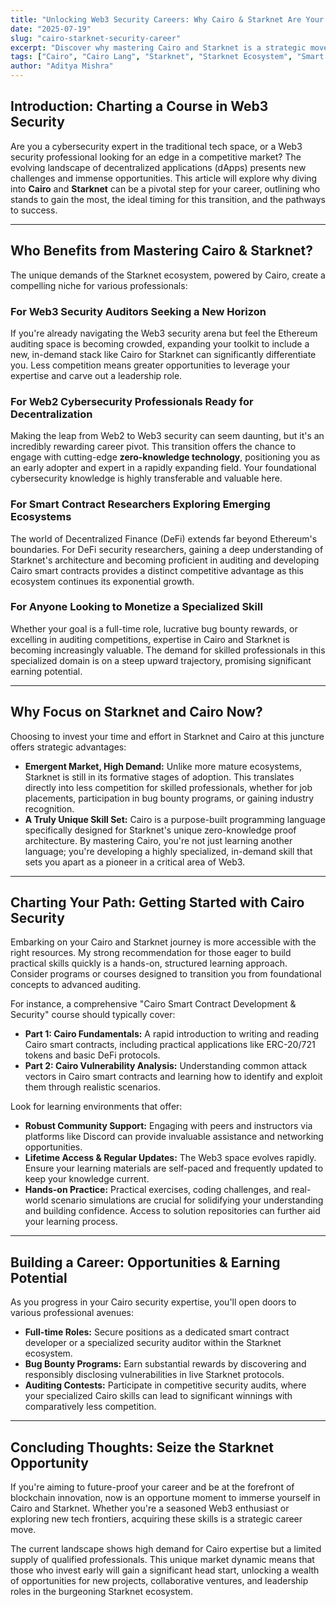 ```yaml
---
title: "Unlocking Web3 Security Careers: Why Cairo & Starknet Are Your Next Frontier"
date: "2025-07-19"
slug: "cairo-starknet-security-career"
excerpt: "Discover why mastering Cairo and Starknet is a strategic move for Web3 security researchers and Web2 cybersecurity professionals looking for high-demand opportunities."
tags: ["Cairo", "Cairo Lang", "Starknet", "Starknet Ecosystem", "Smart Contract Security"]
author: "Aditya Mishra"
---
```


## Introduction: Charting a Course in Web3 Security

Are you a cybersecurity expert in the traditional tech space, or a Web3 security professional looking for an edge in a competitive market? The evolving landscape of decentralized applications (dApps) presents new challenges and immense opportunities. This article will explore why diving into **Cairo** and **Starknet** can be a pivotal step for your career, outlining who stands to gain the most, the ideal timing for this transition, and the pathways to success.

---

## Who Benefits from Mastering Cairo & Starknet?

The unique demands of the Starknet ecosystem, powered by Cairo, create a compelling niche for various professionals:

### For Web3 Security Auditors Seeking a New Horizon

If you're already navigating the Web3 security arena but feel the Ethereum auditing space is becoming crowded, expanding your toolkit to include a new, in-demand stack like Cairo for Starknet can significantly differentiate you. Less competition means greater opportunities to leverage your expertise and carve out a leadership role.

### For Web2 Cybersecurity Professionals Ready for Decentralization

Making the leap from Web2 to Web3 security can seem daunting, but it's an incredibly rewarding career pivot. This transition offers the chance to engage with cutting-edge **zero-knowledge technology**, positioning you as an early adopter and expert in a rapidly expanding field. Your foundational cybersecurity knowledge is highly transferable and valuable here.

### For Smart Contract Researchers Exploring Emerging Ecosystems

The world of Decentralized Finance (DeFi) extends far beyond Ethereum's boundaries. For DeFi security researchers, gaining a deep understanding of Starknet's architecture and becoming proficient in auditing and developing Cairo smart contracts provides a distinct competitive advantage as this ecosystem continues its exponential growth.

### For Anyone Looking to Monetize a Specialized Skill

Whether your goal is a full-time role, lucrative bug bounty rewards, or excelling in auditing competitions, expertise in Cairo and Starknet is becoming increasingly valuable. The demand for skilled professionals in this specialized domain is on a steep upward trajectory, promising significant earning potential.

---

## Why Focus on Starknet and Cairo Now?

Choosing to invest your time and effort in Starknet and Cairo at this juncture offers strategic advantages:

* **Emergent Market, High Demand:** Unlike more mature ecosystems, Starknet is still in its formative stages of adoption. This translates directly into less competition for skilled professionals, whether for job placements, participation in bug bounty programs, or gaining industry recognition.
* **A Truly Unique Skill Set:** Cairo is a purpose-built programming language specifically designed for Starknet's unique zero-knowledge proof architecture. By mastering Cairo, you're not just learning another language; you're developing a highly specialized, in-demand skill that sets you apart as a pioneer in a critical area of Web3.

---

## Charting Your Path: Getting Started with Cairo Security

Embarking on your Cairo and Starknet journey is more accessible with the right resources. My strong recommendation for those eager to build practical skills quickly is a hands-on, structured learning approach. Consider programs or courses designed to transition you from foundational concepts to advanced auditing.

For instance, a comprehensive "Cairo Smart Contract Development & Security" course should typically cover:

* **Part 1: Cairo Fundamentals:** A rapid introduction to writing and reading Cairo smart contracts, including practical applications like ERC-20/721 tokens and basic DeFi protocols.
* **Part 2: Cairo Vulnerability Analysis:** Understanding common attack vectors in Cairo smart contracts and learning how to identify and exploit them through realistic scenarios.

Look for learning environments that offer:

* **Robust Community Support:** Engaging with peers and instructors via platforms like Discord can provide invaluable assistance and networking opportunities.
* **Lifetime Access & Regular Updates:** The Web3 space evolves rapidly. Ensure your learning materials are self-paced and frequently updated to keep your knowledge current.
* **Hands-on Practice:** Practical exercises, coding challenges, and real-world scenario simulations are crucial for solidifying your understanding and building confidence. Access to solution repositories can further aid your learning process.

---

## Building a Career: Opportunities & Earning Potential

As you progress in your Cairo security expertise, you'll open doors to various professional avenues:

* **Full-time Roles:** Secure positions as a dedicated smart contract developer or a specialized security auditor within the Starknet ecosystem.
* **Bug Bounty Programs:** Earn substantial rewards by discovering and responsibly disclosing vulnerabilities in live Starknet protocols.
* **Auditing Contests:** Participate in competitive security audits, where your specialized Cairo skills can lead to significant winnings with comparatively less competition.

---

## Concluding Thoughts: Seize the Starknet Opportunity

If you're aiming to future-proof your career and be at the forefront of blockchain innovation, now is an opportune moment to immerse yourself in Cairo and Starknet. Whether you're a seasoned Web3 enthusiast or exploring new tech frontiers, acquiring these skills is a strategic career move.

The current landscape shows high demand for Cairo expertise but a limited supply of qualified professionals. This unique market dynamic means that those who invest early will gain a significant head start, unlocking a wealth of opportunities for new projects, collaborative ventures, and leadership roles in the burgeoning Starknet ecosystem.
